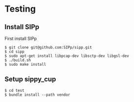 # Testing

## Install SIPp

First install SIPp

```
$ git clone git@github.com:SIPp/sipp.git
$ cd sipp
$ sudo apt-get install libpcap-dev libsctp-dev libgsl-dev
$ ./build.sh
$ sudo make install
```

## Setup sippy_cup

```
$ cd test
$ bundle install --path vendor
```
